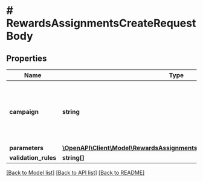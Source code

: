 # # RewardsAssignmentsCreateRequestBody

## Properties

Name | Type | Description | Notes
------------ | ------------- | ------------- | -------------
**campaign** | **string** | The campaign ID of the campaign to which the reward is to be assigned. | [optional]
**parameters** | [**\OpenAPI\Client\Model\RewardsAssignmentsCreateRequestBodyParameters**](RewardsAssignmentsCreateRequestBodyParameters.md) |  | [optional]
**validation_rules** | **string[]** |  | [optional]

[[Back to Model list]](../../README.md#models) [[Back to API list]](../../README.md#endpoints) [[Back to README]](../../README.md)
